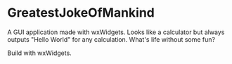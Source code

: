 # GreatestJokeOfMankind
A GUI application made with wxWidgets. Looks like a calculator but always outputs "Hello World" for any calculation. What's life without some fun?

Build with wxWidgets.
